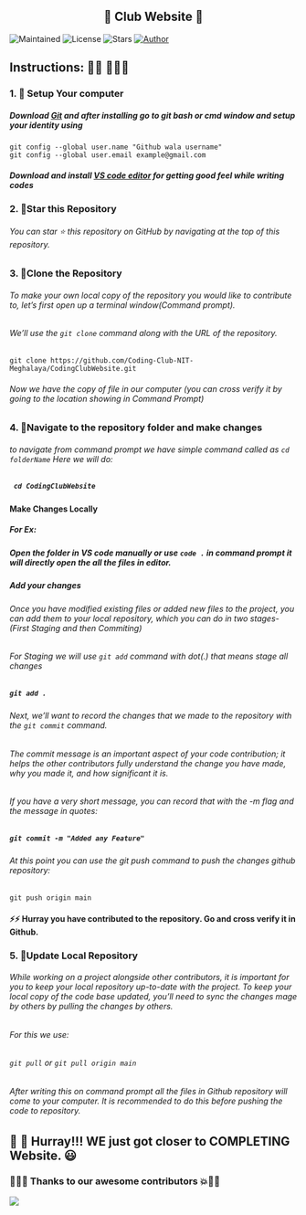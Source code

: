 <h2 align="center">
    🤍 Club Website 🤍
</h2>

![Maintained](https://img.shields.io/badge/Maintained-Yes-green?style=for-the-badge&logo=appveyor)
![License](https://img.shields.io/badge/license-MIT-red?style=for-the-badge&logo=appveyor)
![Stars](https://img.shields.io/github/stars/Coding-Club-NIT-Meghalaya/CodingClubWebsite?color=magenta&logo=CodindClub&style=for-the-badge&logo=appveyor)
[![Author](https://img.shields.io/badge/author-GovindCodes-pink?style=for-the-badge&logo=appveyor)](https://github.com/GovindCodes)


## Instructions: 🙅🏼 🙅🏼‍♂️

### 1. 🔰 Setup Your computer
##### Download [Git](https://git-scm.com/download) and after installing go to git bash or cmd window and setup your identity using
`git config --global user.name "Github wala username"`<br/>
 `git config --global user.email example@gmail.com`

 ##### Download and install [VS code editor](https://code.visualstudio.com/download) for getting good feel while writing codes

### 2. 🔰Star this Repository

###### You can star ⭐ this repository on GitHub by navigating at the top of this repository.


### 3. 🔰Clone the Repository

###### To make your own local copy of the repository you would like to contribute to, let’s first open up a terminal window(Command prompt).

###### We’ll use the `git clone` command along with the URL of the repository.


`git clone https://github.com/Coding-Club-NIT-Meghalaya/CodingClubWebsite.git`

###### Now we have the copy of file in our computer (you can cross verify it by going to the location showing in Command Prompt)


### 4. 🔀Navigate to the repository folder and make changes

###### to navigate from command prompt we have simple command called as `cd folderName` Here we will do:

##### ` cd CodingClubWebsite`

#### Make Changes Locally
##### For Ex:
##### Open the folder in VS code manually or use `code .` in command prompt it will directly open the all the files in editor.

##### Add your changes
 
###### Once you have modified existing files or added new files to the project, you can add them to your local repository, which you can do in two stages- (First Staging and then Commiting) 

###### For Staging we will use `git add` command with dot(.) that means stage all changes

#####  `git add .`

###### Next, we’ll want to record the changes that we made to the repository with the `git commit` command.

###### The commit message is an important aspect of your code contribution; it helps the other contributors fully understand the change you have made, why you made it, and how significant it is. 

###### If you have a very short message, you can record that with the -m flag and the message in quotes:


##### `git commit -m "Added any Feature"`

###### At this point you can use the git push command to push the changes github repository:

`git push origin main`



#### :zap::zap: Hurray you have contributed to the repository. Go and cross verify it in Github.

### 5. 🔁Update Local Repository

###### While working on a project alongside other contributors, it is important for you to keep your local repository up-to-date with the project. To keep your local copy of the code base updated, you’ll need to sync the changes mage by others by pulling the changes by others.

###### For this we use:
###### `git pull` or `git pull origin main`
###### After writing this on command prompt all the files in Github repository will come to your computer. It is recommended to do this before pushing the code to repository.



## 👑 👑 Hurray!!! WE just got closer to COMPLETING Website. 😃


### 🖤💯💥 Thanks to our awesome contributors 💥💯🖤


<a href="https://github.com/Coding-Club-NIT-Meghalaya/
CodeToGrow/graphs/contributors">
  <img src="https://contrib.rocks/image?repo=Coding-Club-NIT-Meghalaya/
CodeToGrow" />
</a>